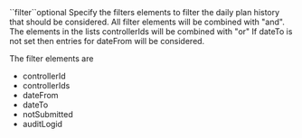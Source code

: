 <tr>
<td>``filter``</td><td>optional</td>
<td>
Specify the filters elements to filter the daily plan history that should be considered.
All filter elements will be combined with "and".  The elements in the lists controllerIds will be combined with "or"
If dateTo is not set then entries for dateFrom will be considered.

The filter elements are

<ul>
 
<li>
controllerId
</li>
<li>
controllerIds
</li>
<li>
dateFrom
</li>
<li>
dateTo
</li>
<li>
notSubmitted
</li>
<li>
auditLogid
</li>
   
</ul> 

</td>
<td>
</td>
<td></td>
</tr>
 